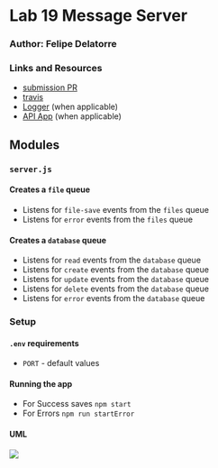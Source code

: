 # Lab 19 Message Server

### Author: Felipe Delatorre

### Links and Resources
* [submission PR](http://xyz.com)
* [travis](http://xyz.com)
* [Logger](http://xyz.com) (when applicable)
* [API App](http://xyz.com) (when applicable)

## Modules
### `server.js`
#### Creates a `file` queue
* Listens for `file-save` events from the `files` queue
* Listens for `error` events from the `files` queue
#### Creates a `database` queue
* Listens for `read` events from the `database` queue
* Listens for `create` events from the `database` queue
* Listens for `update` events from the `database` queue
* Listens for `delete` events from the `database` queue
* Listens for `error` events from the `database` queue

### Setup
#### `.env` requirements
* `PORT` - default values

#### Running the app
* For Success saves `npm start`
* For Errors `npm run startError`
  
#### UML
![](./assets/----.jpg)
